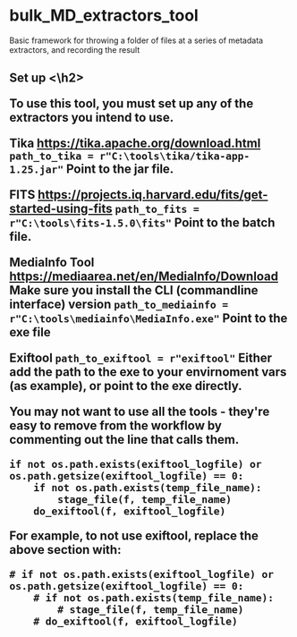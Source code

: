 # bulk_MD_extractors_tool
Basic framework for throwing a folder of files at a series of metadata extractors, and recording the result

<h2> Set up <\h2>

To use this tool, you must set up any of the extractors you intend to use. 

Tika
https://tika.apache.org/download.html
`path_to_tika = r"C:\tools\tika/tika-app-1.25.jar"`
Point to the jar file.  

FITS
https://projects.iq.harvard.edu/fits/get-started-using-fits
`path_to_fits = r"C:\tools\fits-1.5.0\fits"`
Point to the batch file.

MediaInfo Tool
https://mediaarea.net/en/MediaInfo/Download
Make sure you install the CLI (commandline interface) version 
`path_to_mediainfo = r"C:\tools\mediainfo\MediaInfo.exe"`
Point to the exe file

Exiftool
`path_to_exiftool = r"exiftool"`
Either add the path to the exe to your envirnoment vars (as example), or point to the exe directly.   


You may not want to use all the tools - they're easy to remove from the workflow by commenting out the line that calls them. 

    if not os.path.exists(exiftool_logfile) or os.path.getsize(exiftool_logfile) == 0:
        if not os.path.exists(temp_file_name):
            stage_file(f, temp_file_name)
        do_exiftool(f, exiftool_logfile)

For example, to not use exiftool, replace the above section with:

    # if not os.path.exists(exiftool_logfile) or os.path.getsize(exiftool_logfile) == 0:
        # if not os.path.exists(temp_file_name):
            # stage_file(f, temp_file_name)
        # do_exiftool(f, exiftool_logfile)
